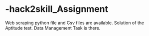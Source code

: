 # -hack2skill_Assignment
Web scraping python file and Csv files are available.
Solution of the Aptitude test.
Data Management Task is there.
